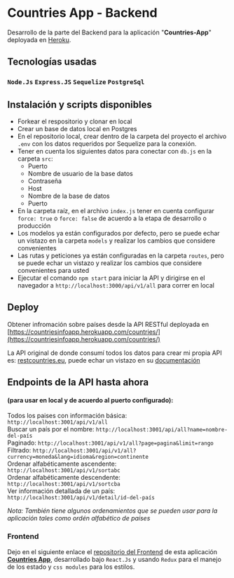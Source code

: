 # Countries App - Backend

Desarrollo de la parte del Backend para la aplicación "**Countries-App**" deployada en [Heroku](https://www.heroku.com/home).

## Tecnologías usadas
### `Node.Js` `Express.JS` `Sequelize` `PostgreSql`

## Instalación y scripts disponibles
- Forkear el respositorio y clonar en local
- Crear un base de datos local en Postgres
- En el repositorio local, crear dentro de la carpeta del proyecto el archivo `.env` con los datos requeridos por Sequelize para la conexión.
- Tener en cuenta los siguientes datos para conectar con `db.js` en la carpeta `src`: 
  - Puerto
  - Nombre de usuario de la base datos
  - Contraseña
  - Host
  - Nombre de la base de datos
  - Puerto
- En la carpeta raíz, en el archivo `index.js` tener en cuenta configurar `force: true` o `force: false` de acuerdo a la etapa de desarrollo o producción
- Los modelos ya están configurados por defecto, pero se puede echar un vistazo en la carpeta `models` y realizar los cambios que considere convenientes
- Las rutas y peticiones ya están configuradas en la carpeta `routes`, pero se puede echar un vistazo y realizar los cambios que considere convenientes para usted
- Ejecutar el comando `npm start` para iniciar la API y dirigirse en el navegador a `http://localhost:3000/api/v1/all` para correr en local

## Deploy
Obtener infromación sobre países desde la API RESTful deployada en [https://countriesinfoapp.herokuapp.com/countries/](https://countriesinfoapp.herokuapp.com/countries/) 

La API original de donde consumí todos los datos para crear mi propia API es: [restcountries.eu](https://restcountries.com/#api-endpoints-v3-all), puede echar un vistazo en su [documentación](https://restcountries.com/#api-endpoints-v3-all)

## Endpoints de la API hasta ahora 
#### (para usar en local y de acuerdo al puerto configurado):
Todos los paises con información básica: `http://localhost:3001/api/v1/all` \
Buscar un país por el nombre: `http://localhost:3001/api/all?name=nombre-del-país` \
Paginado: `http://localhost:3001/api/v1/all?page=pagina&limit=rango` \
Filtrado: `http://localhost:3001/api/v1/all?currency=moneda&lang=idioma&region=continente` \
Ordenar alfabéticamente ascendente: `http://localhost:3001/api/v1/sortabc` \
Ordenar alfabéticamente descendente: `http://localhost:3001/api/v1/sortcba` \
Ver información detallada de un país: `http://localhost:3001/api/v1/detail/id-del-país`

*Nota: También tiene algunos ordenamientos que se pueden usar para la aplicación tales como ordén alfabético de países*

### Frontend
Dejo en el siguiente enlace el [repositorio del Frontend](https://github.com/lavalbuena357/countries-app-frontend) de esta aplicación [**Countries App**](https://countriesinfo-app.web.app/), desarrollado bajo `React.Js` y usando `Redux` para el manejo de los estado y `css modules` para los estilos.
